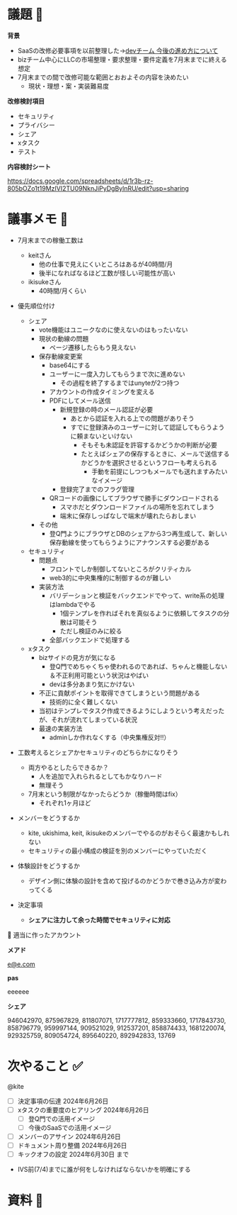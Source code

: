 # 議題 📌

**背景**

- SaaSの改修必要事項を以前整理した→[devチーム 今後の進め方について](https://www.notion.so/dev-2eeba329e6de4657924e3ac5b374ede5?pvs=21)
- bizチーム中心にLLCの市場整理・要求整理・要件定義を7月末までに終える想定
- 7月末までの間で改修可能な範囲とおおよその内容を決めたい
    - 現状・理想・案・実装難易度

**改修検討項目**

- セキュリティ
- プライバシー
- シェア
- xタスク
- テスト

**内容検討シート**

https://docs.google.com/spreadsheets/d/1r3b-rz-805bOZo1t19MzIVI2TU09NknJiPyDgBylnRU/edit?usp=sharing

# 議事メモ 💬

- 7月末までの稼働工数は
    - keitさん
        - 他の仕事で見えにくいところはあるが40時間/月
        - 後半になればなるほど工数が怪しい可能性が高い
    - ikisukeさん
        - 40時間/月くらい

- 優先順位付け
    - シェア
        - vote機能はユニークなのに使えないのはもったいない
        - 現状の動線の問題
            - ページ遷移したらもう見えない
        - 保存動線変更案
            - base64にする
            - ユーザーに一度入力してもらうまで次に進めない
                - その過程を終了するまではunyteが2つ持つ
            - アカウントの作成タイミングを変える
            - PDFにしてメール送信
                - 新規登録の時のメール認証が必要
                    - あとから認証を入れる上での問題がありそう
                    - すでに登録済みのユーザーに対して認証してもらうように頼まないといけない
                        - そもそも未認証を許容するかどうかの判断が必要
                        - たとえばシェアの保存するときに、メールで送信するかどうかを選択させるというフローも考えられる
                            - 手動を前提にしつつもメールでも送れますみたいなイメージ
                - 登録完了までのフラグ管理
            - QRコードの画像にしてブラウザで勝手にダウンロードされる
                - スマホだとダウンロードファイルの場所を忘れてしまう
                - 端末に保存しっぱなしで端末が壊れたらおしまい
        - その他
            - 登Q門ようにブラウザとDBのシェアから3つ再生成して、新しい保存動線を使ってもらうようにアナウンスする必要がある
    - セキュリティ
        - 問題点
            - フロントでしか制御してないところがクリティカル
            - web3的に中央集権的に制御するのが難しい
        - 実装方法
            - バリデーションと検証をバックエンドでやって、write系の処理はlambdaでやる
                - 1個テンプレを作ればそれを真似るように依頼してタスクの分散は可能そう
                - ただし検証のみに絞る
            - 全部バックエンドで処理する
    - xタスク
        - bizサイドの見方が気になる
            - 登Q門でめちゃくちゃ使われるのであれば、ちゃんと機能しない＆不正利用可能という状況はやばい
            - devは多分あまり気にかけない
        - 不正に貢献ポイントを取得できてしまうという問題がある
            - 技術的に全く難しくない
        - 当初はテンプレでタスク作成できるようにしようという考えだったが、それが流れてしまっている状況
        - 最速の実装方法
            - adminしか作れなくする（中央集権反対‼️）

- 工数考えるとシェアかセキュリティのどちらかになりそう
    - 両方やるとしたらできるか？
        - 人を追加で入れられるとしてもかなりハード
        - 無理そう
    - 7月末という制限がなかったらどうか（稼働時間はfix）
        - それぞれ1ヶ月ほど

- メンバーをどうするか
    - kite, ukishima, keit, ikisukeのメンバーでやるのがおそらく最速かもしれない
    - セキュリティの最小構成の検証を別のメンバーにやっていただく
    
- 体験設計をどうするか
    - デザイン側に体験の設計を含めて投げるのかどうかで巻き込み方が変わってくる

- 決定事項
    - **シェアに注力して余った時間でセキュリティに対応**

<aside>
🤖 適当に作ったアカウント

**メアド**

e@e.com

**pas**

eeeeee

**シェア**

946042970, 875967829, 811807071, 1717777812, 859333660, 1717843730, 858796779, 959997144, 909521029, 912537201, 858874433, 1681220074, 929325759, 809054724, 895640220, 892942833, 13769

</aside>

# 次やること ✅

@kite 

- [ ]  決定事項の伝達 2024年6月26日
- [ ]  xタスクの重要度のヒアリング 2024年6月26日
    - [ ]  登Q門での活用イメージ
    - [ ]  今後のSaaSでの活用イメージ
- [ ]  メンバーのアサイン 2024年6月26日
- [ ]  ドキュメント周り整備 2024年6月26日
- [ ]  キックオフの設定 2024年6月30日 まで

- IVS前(7/4)までに誰が何をしなければならないかを明確にする

# 資料 📎